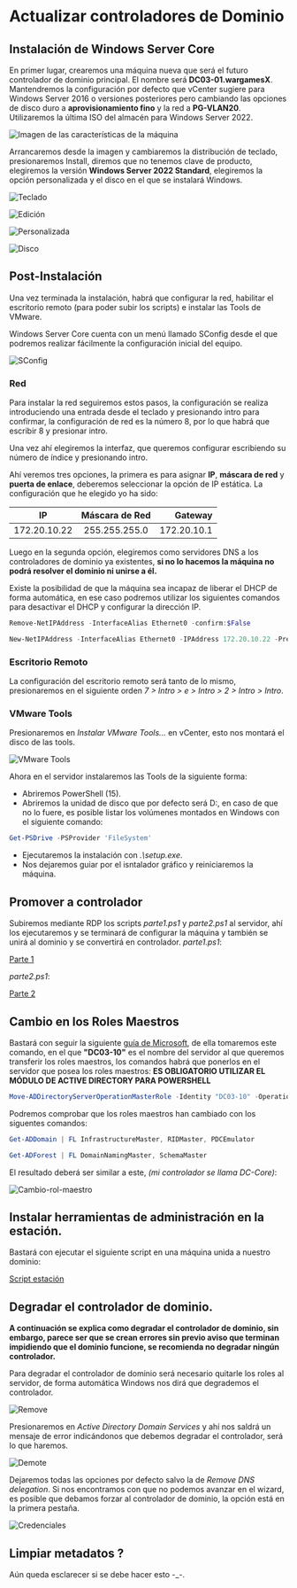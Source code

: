 # Actualizar controladores de Dominio

## Instalación de Windows Server Core

En primer lugar, crearemos una máquina nueva que será el futuro controlador de dominio principal. El nombre será **DC03-01.wargamesX**. Mantendremos la configuración por defecto que vCenter sugiere para Windows Server 2016 o versiones posteriores pero cambiando las opciones de disco duro a **aprovisionamiento fino** y la red a **PG-VLAN20**. Utilizaremos la última ISO del almacén para Windows Server 2022.

![Imagen de las características de la máquina](../doc/Server-Core/creacion-maquina.jpg)

Arrancaremos desde la imagen y cambiaremos la distribución de teclado, presionaremos Install, diremos que no tenemos clave de producto, elegiremos la versión **Windows Server 2022 Standard**, elegiremos la opción personalizada y el disco en el que se instalará Windows.

![Teclado](../doc/Server-Core/teclado.jpg)

![Edición](../doc/Server-Core/edicion.jpg)

![Personalizada](../doc/Server-Core/personalizada.png)

![Disco](../doc/Server-Core/disco.jpg)


## Post-Instalación

Una vez terminada la instalación, habrá que configurar la red, habilitar el escritorio remoto (para poder subir los scripts) e instalar las Tools de VMware.

Windows Server Core cuenta con un menú llamado SConfig desde el que podremos realizar fácilmente la configuración inicial del equipo.

![SConfig](../doc/Server-Core/sconfig.jpg)

### Red

Para instalar la red seguiremos estos pasos, la configuración se realiza introduciendo una entrada desde el teclado y presionando intro para confirmar, la configuración de red es la número 8, por lo que habrá que escribir 8 y presionar intro.

Una vez ahí elegiremos la interfaz, que queremos configurar escribiendo su número de índice y presionando intro.

Ahí veremos tres opciones, la primera es para asignar **IP**, **máscara de red** y **puerta de enlace**, deberemos seleccionar la opción de IP estática. La configuración que he elegido yo ha sido:

| **IP**        | **Máscara de Red**           | **Gateway**  |
| ------------- |:-------------:| -----:|
| 172.20.10.22      | 255.255.255.0 | 172.20.10.1 |

Luego en la segunda opción, elegiremos como servidores DNS a los controladores de dominio ya existentes, **si no lo hacemos la máquina no podrá resolver el dominio ni unirse a él.**

Existe la posibilidad de que la máquina sea incapaz de liberar el DHCP de forma automática, en ese caso podremos utilizar los siguientes comandos para desactivar el DHCP y configurar la dirección IP.

```PowerShell
Remove-NetIPAddress -InterfaceAlias Ethernet0 -confirm:$False
```
```PowerShell
New-NetIPAddress -InterfaceAlias Ethernet0 -IPAddress 172.20.10.22 -PrefixLength 24 -DefaultGateway 172.20.10.1
```


### Escritorio Remoto

La configuración del escritorio remoto será tanto de lo mismo, presionaremos en el siguiente orden *7 > Intro > e > Intro > 2 > Intro > Intro*.


### VMware Tools

Presionaremos en *Instalar VMware Tools…* en vCenter, esto nos montará el disco de las tools.

![VMware Tools](../doc/Server-Core/tools.jpg)


Ahora en el servidor instalaremos las Tools de la siguiente forma:

* Abriremos PowerShell (15).
* Abriremos la unidad de disco que por defecto será D:, en caso de que no lo fuere, es posible listar los volúmenes montados en Windows con el siguiente comando:
```PowerShell
Get-PSDrive -PSProvider 'FileSystem'
```
* Ejecutaremos la instalación con *.\setup.exe*.
* Nos dejaremos guiar por el isntalador gráfico y reiniciaremos la máquina.


## Promover a controlador

Subiremos mediante RDP los scripts *parte1.ps1* y *parte2.ps1* al servidor, ahí los ejecutaremos y se terminará de configurar la máquina y también se unirá al dominio y se convertirá en controlador.
*parte1.ps1*:

[Parte 1](./parte1.ps1)

*parte2.ps1*:

[Parte 2](./parte2.ps1)

## Cambio en los Roles Maestros

Bastará con seguir la siguiente [guía de Microsoft](https://learn.microsoft.com/en-us/windows-server/identity/ad-ds/deploy/upgrade-domain-controllers#:~:text=Add%20a%20new%20domain%20controller%20with%20a%20newer%20version%20of%20Windows%20Server), de ella tomaremos este comando, en el que **"DC03-10"** es el nombre del servidor al que queremos transferir los roles maestros, los comandos habrá que ponerlos en el servidor que posea los roles maestros:
**ES OBLIGATORIO UTILIZAR EL MÓDULO DE ACTIVE DIRECTORY PARA POWERSHELL**
```PowerShell
Move-ADDirectoryServerOperationMasterRole -Identity "DC03-10" -OperationMasterRole 0,1,2,3,4
```

Podremos comprobar que los roles maestros han cambiado con los siguentes comandos:
```PowerShell
Get-ADDomain | FL InfrastructureMaster, RIDMaster, PDCEmulator
```
```PowerShell
Get-ADForest | FL DomainNamingMaster, SchemaMaster
```

El resultado deberá ser similar a este, *(mi controlador se llama DC-Core)*:

![Cambio-rol-maestro](../doc/Server-Core/roles-cambiados.jpg)


## Instalar herramientas de administración en la estación.

Bastará con ejecutar el siguiente script en una máquina unida a nuestro dominio:

[Script estación](./estacion.ps1)

## Degradar el controlador de dominio.

**A continuación se explica como degradar el controlador de dominio, sin embargo, parece ser que se crean errores sin previo aviso que terminan impidiendo que el dominio funcione, se recomienda no degradar ningún controlador.**

Para degradar el controlador de dominio será necesario quitarle los roles al servidor, de forma automática Windows nos dirá que degrademos el controlador.

![Remove](../doc/Server-Core/remove.jpg)

Presionaremos en *Active Directory Domain Services* y ahí nos saldrá un mensaje de error indicándonos que debemos degradar el controlador, será lo que haremos.

![Demote](../doc/Server-Core/demote.jpg)

Dejaremos todas las opciones por defecto salvo la de *Remove DNS delegation*. Si nos encontramos con que no podemos avanzar en el wizard, es posible que debamos forzar al controlador de dominio, la opción está en la primera pestaña.

![Credenciales](../doc/Server-Core/credenciales.jpg)

## Limpiar metadatos ?

Aún queda esclarecer si se debe hacer esto -_-.